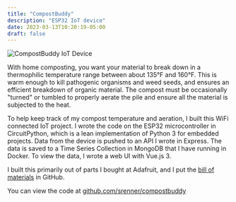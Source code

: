 ```yaml
---
title: "CompostBuddy"
description: "ESP32 IoT device"
date: 2023-03-13T10:20:19-05:00
draft: false
---
```


![CompostBuddy IoT Device](/CompostBuddy.jpg)

With home composting, you want your material to break down in a thermophilic temperature range between about 135°F and 160°F. This is warm enough to kill pathogenic organisms and weed seeds, and ensures an efficient breakdown of organic material. The compost must be occasionally "turned" or tumbled to properly aerate the pile and ensure all the material is subjected to the heat.

To help keep track of my compost temperature and aeration, I built this WiFi connected IoT project. I wrote the code on the ESP32 microcontroller in CircuitPython, which is a lean implementation of Python 3 for embedded projects. Data from the device is pushed to an API I wrote in Express. The data is saved to a Time Series Collection in MongoDB that I have running in Docker. To view the data, I wrote a web UI with Vue.js 3.

I built this primarily out of parts I bought at Adafruit, and I put the [bill of materials](https://github.com/srenner/CompostBuddy/blob/master/iot/README.md) in GitHub.

You can view the code at [github.com/srenner/compostbuddy](https://github.com/srenner/compostbuddy)